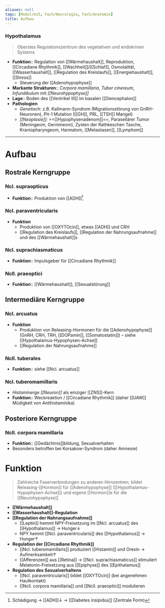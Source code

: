 ```yaml
---
aliases: null
tags: [Modul/m15, Fach/Neurologie, Fach/Anatomie]
title: Aufbau
---
```

### Hypothalamus 
> Oberstes Regulationszentrum des vegetativen und endokrinen Systems
- **Funktion**:: Regulation von [[Wärmehaushalt]], Reproduktion, [[Circadiane Rhythmik]], [[Wachheit]]/[[Schlaf]], Osmolalität, [[Wasserhaushalt]], [[Regulation des Kreislaufs]], [[Energiehaushalt]], [[Stress]]
	- Steuerung der [[Adenohypophyse]]
- **Markante Strukturen**:: *Corpora mamillaria*, *Tuber cinereum*, *Infundibulum* mit *[[Neurohypophyse]]*
- **Lage**:: Boden des [[Ventrikel III]] im basalen [[Diencephalon]]
- **Pathologien**
	- *Genetisch:* z.B. Kallmann-Syndrom (Migrationsstörung von GnRH-Neuronen), Pit-1 Mutation ([[GH]], PRL, [[TSH]] Mangel)
	- *[[Neoplasie]]:* ==[[Hypophysenadenom]]==, Parasellärer Tumor (Meningeom, Germineom), Zysten der Rathkeschen Tasche, Kraniopharyngeom, Harmatom, [[Metastasen]], [[Lymphom]]
---
# Aufbau
## Rostrale Kerngruppe
### Ncl. supraopticus
- **Funktion**:: Produktion von [[ADH]][^1]
### Ncl. paraventricularis
- **Funktion** 
	- Produktion von [[OXYTOcin]], etwas [[ADH]] und CRH
	- [[Regulation des Kreislaufs]], [[Regulation der Nahrungsaufnahme]] und des [[Wärmehaushalt]]s
### Ncl. suprachiasmaticus
- **Funktion**:: Impulsgeber für [[Circadiane Rhythmik]]
### Ncll. praeoptici
- **Funktion**:: [[Wärmehaushalt]], [[Sexualstörung]]
## Intermediäre Kerngruppe
### Ncl. arcuatus
- **Funktion**
	- Produktion von Releasing-Hormonen für die [[Adenohypophyse]] (GnRH, CRH, TRH, [[DOPamin]], [[Somatostatin]]) – siehe [[Hypothalamus-Hypophysen-Achse]]
	- [[Regulation der Nahrungsaufnahme]]
### Ncll. tuberales
- **Funktion**:: siehe [[Ncl. arcuatus]]
### Ncl. tuberomamillaris
- *Histaminerge [[Neuron]]* als einziger [[ZNS]]-Kern
- **Funktion**:: Weckreaktion / [[Circadiane Rhythmik]] (daher [[UAW]] Müdigkeit von Antihistaminika)
## Posteriore Kerngruppe
### Ncll. corpora mamillaria
- **Funktion**:: [[Gedächtnis]]bildung, Sexualverhalten
- Besonders betroffen bei Korsakow-Syndrom (daher Amnesie)

# Funktion
> Zahlreiche Faserverbindungen zu anderen Hirnzentren; bildet Releasing-[[Hormon]] für [[Adenohypophyse]] ([[Hypothalamus-Hypophysen-Achse]]) und eigene [[Hormon]]e für die [[Neurohypophyse]]
- **[[Wärmehaushalt]]**
- **[[Wasserhaushalt]]-Regulation**
- **[[Regulation der Nahrungsaufnahme]]**
	- [[Leptin]] hemmt NPY-Freisetzung im [[Ncl. arcuatus]] des [[Hypothalamus]] → Hunger↓
	- NPY hemmt [[Ncl. paraventricularis]] des [[Hypothalamus]] → Hunger↑ 
- **Regulation der [[Circadiane Rhythmik]]**
	- [[Ncl. tuberomamillaris]] produziert [[Histamin]] und Orexin → Aufmerksamkeit↑ 
	- [[Afferenzen]] aus [[Retina]] → [[Ncl. suprachiasmaticus]] stimuliert Melatonin-Freisetzung aus [[Epiphyse]] des [[Epithalamus]]
- **Regulation des Sexualverhaltens**
	- [[Ncl. paraventricularis]] bildet [[OXYTOcin]] (bei angenehmen Hautkontakt)
	- [[Ncll. corpora mamillaria]] und [[Ncll. praeoptici]] modulieren

[^1]: Schädigung → [[ADH]]↓ → [[Diabetes insipidus]] (Zentrale Form)